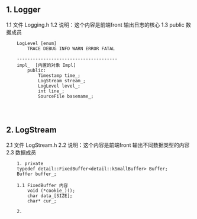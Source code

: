 
## 1. Logger ##
1.1 文件 Logging.h 
1.2 说明：这个内容是前端front 输出日志的核心
1.3 public 数据成员
```
    LogLevel [enum]
		TRACE DEBUG INFO WARN ERROR FATAL
	
	--------------------------------------
	impl_  [内置的对象 Impl]
		public:
			Timestamp time_;
			LogStream stream_;
			LogLevel level_;
			int line_;
			SourceFile basename_;


	
```

## 2. LogStream ##
2.1 文件 LogStream.h
2.2 说明：这个内容是前端front 输出不同数据类型的内容
2.3 数据成员

```
	1. private
	typedef detail::FixedBuffer<detail::kSmallBuffer> Buffer;
	Buffer buffer_;

	1.1 FixedBuffer 内容
		void (*cookie_)();
 	 	char data_[SIZE];
  		char* cur_;

	2. 
```